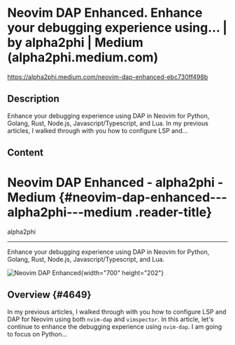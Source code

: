 # Neovim DAP Enhanced. Enhance your debugging experience using… | by alpha2phi | Medium (alpha2phi.medium.com)

<https://alpha2phi.medium.com/neovim-dap-enhanced-ebc730ff498b>

## Description

Enhance your debugging experience using DAP in Neovim for Python, Golang, Rust, Node.js, Javascript/Typescript, and Lua. In my previous articles, I walked through with you how to configure LSP and…

## Content

Neovim DAP Enhanced - alpha2phi - Medium {#neovim-dap-enhanced---alpha2phi---medium .reader-title}
========================================

alpha2phi

------------------------------------------------------------------------

Enhance your debugging experience using DAP in Neovim for Python, Golang, Rust, Node.js, Javascript/Typescript, and Lua.

![Neovim DAP Enhanced](https://miro.medium.com/max/1400/0*Uh1DLTZSV6JwTP5X.png){width="700" height="202"}

Overview {#4649}
--------

In my previous articles, I walked through with you how to configure LSP and DAP for Neovim using both `nvim-dap` and `vimspector`. In this article, let's continue to enhance the debugging experience using `nvim-dap`. I am going to focus on Python...
